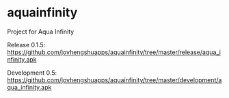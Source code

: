 # aquainfinity
Project for Aqua Infinity

Release 0.1.5: https://github.com/jovhengshuapps/aquainfinity/tree/master/release/aqua_infinity.apk

Development 0.5: https://github.com/jovhengshuapps/aquainfinity/tree/master/development/aqua_infinity.apk
